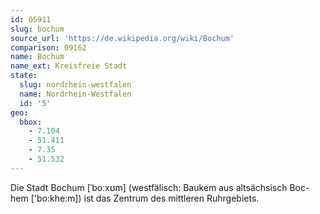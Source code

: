 ```yaml
---
id: 05911
slug: bochum
source_url: 'https://de.wikipedia.org/wiki/Bochum'
comparison: 09162
name: Bochum
name_ext: Kreisfreie Stadt
state:
  slug: nordrhein-westfalen
  name: Nordrhein-Westfalen
  id: '5'
geo:
  bbox:
    - 7.104
    - 51.411
    - 7.35
    - 51.532
---
```


Die Stadt Bochum [ˈboːxʊm] (westfälisch: Baukem aus altsächsisch Boc-hem ['bo:khe:m]) ist das Zentrum des mittleren Ruhrgebiets.
